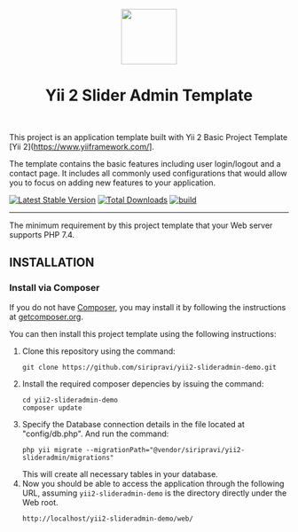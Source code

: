 <p align="center">
    <a href="https://github.com/yiisoft" target="_blank">
        <img src="https://avatars0.githubusercontent.com/u/993323" height="100px">
    </a>
    <h1 align="center">Yii 2 Slider Admin Template</h1>
    <br>
</p>

This project is an application template built with Yii 2 Basic Project Template [Yii 2](https://www.yiiframework.com/].

The template contains the basic features including user login/logout and a contact page.
It includes all commonly used configurations that would allow you to focus on adding new
features to your application.

[![Latest Stable Version](https://img.shields.io/packagist/v/yiisoft/yii2-app-basic.svg)](https://packagist.org/packages/yiisoft/yii2-app-basic)
[![Total Downloads](https://img.shields.io/packagist/dt/yiisoft/yii2-app-basic.svg)](https://packagist.org/packages/yiisoft/yii2-app-basic)
[![build](https://github.com/yiisoft/yii2-app-basic/workflows/build/badge.svg)](https://github.com/yiisoft/yii2-app-basic/actions?query=workflow%3Abuild)

------------

The minimum requirement by this project template that your Web server supports PHP 7.4.


INSTALLATION
------------

### Install via Composer

If you do not have [Composer](https://getcomposer.org/), you may install it by following the instructions
at [getcomposer.org](https://getcomposer.org/doc/00-intro.md#installation-nix).

You can then install this project template using the following instructions:
1. Clone this repository using the command:
   ~~~
   git clone https://github.com/siripravi/yii2-slideradmin-demo.git
   ~~~
2. Install the required composer depencies by issuing the command:
   ~~~
   cd yii2-slideradmin-demo
   composer update
   ~~~
3. Specify the Database connection details in the file located at "config/db.php". And run the command:
   ~~~
   php yii migrate --migrationPath="@vendor/siripravi/yii2-slideradmin/migrations"
   ~~~
   This will create all necessary tables in your database.
4. Now you should be able to access the application through the following URL, assuming `yii2-slideradmin-demo` is the directory
   directly under the Web root.
    ~~~
    http://localhost/yii2-slideradmin-demo/web/
    ~~~

